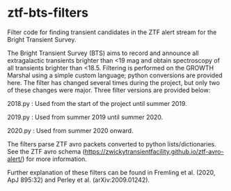 # ztf-bts-filters

Filter code for finding transient candidates in the ZTF alert stream for the Bright Transient Survey.

The Bright Transient Survey (BTS) aims to record and announce all extragalactic transients brighter than <19 mag and obtain spectroscopy of all transients brighter than <18.5.  Filtering is performed on the GROWTH Marshal using a simple custom language; python conversions are provided here.  The filter has changed several times during the project, but only two of these changes were major.  Three filter versions are provided below:

2018.py : Used from the start of the project until summer 2019.

2019.py : Used from summer 2019 until summer 2020.

2020.py : Used from summer 2020 onward.

The filters parse ZTF avro packets converted to python lists/dictionaries.  See the ZTF avro schema (https://zwickytransientfacility.github.io/ztf-avro-alert/) for more information.

Further explanation of these filters can be found in Fremling et al. (2020, ApJ 895:32) and Perley et al. (arXiv:2009.01242).
